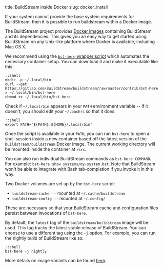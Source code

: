title: BuildStream inside Docker
slug: docker_install

If your system cannot provide the base system requirements for BuildStream, then it is possible to run buildstream within a Docker image.

The BuildStream project provides
[Docker images](https://hub.docker.com/r/buildstream/buildstream)
containing BuildStream and its dependencies.
This gives you an easy way to get started using BuildStream on any Unix-like
platform where Docker is available, including Mac OS X.

We recommend using the
[`bst-here` wrapper script](https://gitlab.com/BuildStream/buildstream/blob/master/contrib/bst-here)
which automates the necessary container setup. You can download it and make
it executable like this:

    ::shell
    mkdir -p ~/.local/bin
    curl --get https://gitlab.com/BuildStream/buildstream/raw/master/contrib/bst-here > ~/.local/bin/bst-here
    chmod +x ~/.local/bin/bst-here

Check if `~/.local/bin` appears in your `PATH` environment variable -- if it
doesn't, you should edit your `~/.bashrc` so that it does:

    ::shell
    export PATH="${PATH}:${HOME}/.local/bin"

Once the script is available in your `PATH`, you can run `bst-here` to open a
shell session inside a new container based off the latest version of the
`buildstream/buildstream` Docker image. The current working directory will be
mounted inside the container at `/src`.

You can also run individual BuildStream commands as `bst-here COMMAND`. For
example: `bst-here show systems/my-system.bst`. Note that BuildStream won't
be able to integrate with Bash tab-completion if you invoke it in this way.

Two Docker volumes are set up by the `bst-here` script:

 - `buildstream-cache --` mounted at `~/.cache/buildstream`
 - `buildstream-config --` mounted at `~/.config/`

These are necessary so that your BuildStream cache and configuration files
persist between invocations of `bst-here`.

By default, the `latest` tag of the `buildstream/buildstream` image will be
used. This tag tracks the latest stable release of BuildStream. You can choose
to use a different tag using the `-j` option.  For example, you can run the
nightly build of BuildStream like so:

    ::shell
    bst-here -j nightly

More details on image variants can be found
[here](https://hub.docker.com/r/buildstream/buildstream).
